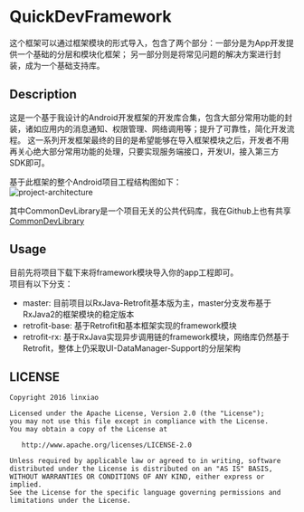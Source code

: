 # QuickDevFramework
这个框架可以通过框架模块的形式导入，包含了两个部分：一部分是为App开发提供一个基础的分层和模块化框架；
另一部分则是将常见问题的解决方案进行封装，成为一个基础支持库。


## Description
这是一个基于我设计的Android开发框架的开发库合集，包含大部分常用功能的封装，诸如应用内的消息通知、权限管理、网络调用等；提升了可靠性，简化开发流程。
这一系列开发框架最终的目的是希望能够在导入框架模块之后，开发者不用再关心绝大部分常用功能的处理，只要实现服务端接口，开发UI，接入第三方SDK即可。  

基于此框架的整个Android项目工程结构图如下：  
![project-architecture](https://github.com/ShonLin/QuickDevFramework/blob/master/architecture-images/project-architecture.png)  

其中CommonDevLibrary是一个项目无关的公共代码库，我在Github上也有共享 
[CommonDevLibrary](https://github.com/ShonLin/CommonDevLibrary)


## Usage
目前先将项目下载下来将framework模块导入你的app工程即可。  
项目有以下分支：  
* master: 目前项目以RxJava-Retrofit基本版为主，master分支发布基于RxJava2的框架模块的稳定版本  
* retrofit-base: 基于Retrofit和基本框架实现的framework模块
* retrofit-rx: 基于RxJava实现异步调用链的framework模块，网络库仍然基于Retrofit，整体上仍采取UI-DataManager-Support的分层架构


## LICENSE
    Copyright 2016 linxiao

    Licensed under the Apache License, Version 2.0 (the "License");
    you may not use this file except in compliance with the License.
    You may obtain a copy of the License at

       http://www.apache.org/licenses/LICENSE-2.0

    Unless required by applicable law or agreed to in writing, software
    distributed under the License is distributed on an "AS IS" BASIS,
    WITHOUT WARRANTIES OR CONDITIONS OF ANY KIND, either express or implied.
    See the License for the specific language governing permissions and
    limitations under the License.
